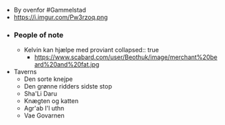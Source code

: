 - By ovenfor #Gammelstad
- https://i.imgur.com/Pw3rzoq.png
- ### People of note
	- Kelvin kan hjælpe med proviant
	  collapsed:: true
		- https://www.scabard.com/user/Beothuk/image/merchant%20beard%20and%20fat.jpg
- Taverns
	- Den sorte knejpe
	- Den grønne ridders sidste stop
	- Sha'Li Daru
	- Knægten og katten
	- Agr'ab I'l uthn
	- Vae Govarnen